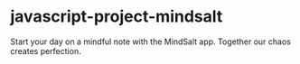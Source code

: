 # javascript-project-mindsalt
Start your day on a mindful note with the MindSalt app. Together our chaos creates perfection.
